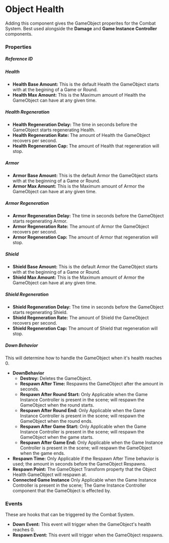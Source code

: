 # Object Health <div class="whitelisted" data-list="W"></div>
Adding this component gives the GameObject properites for the Combat System. Best used alongside the **Damage** and **Game Instance Controller** components.

### Properties

##### Reference ID

##### Health
+ **Health Base Amount:** This is the default Health the GameObject starts with at the begining of a Game or Round.
+ **Health Max Amount:** This is the Maximum amount of Health the GameObject can have at any given time.

##### Health Regeneration
+ **Health Regeneration Delay:** The time in seconds before the GameObject starts regenerating Health.
+ **Health Regeneration Rate:** The amount of Health the GameObject recovers per second.
+ **Health Regeneration Cap:** The amount of Health that regeneration will stop.

##### Armor
+ **Armor Base Amount:** This is the default Armor the GameObject starts with at the beginning of a Game or Round.
+ **Armor Max Amount:** This is the Maximum amount of Armor the GameObject can have at any given time.

##### Armor Regeneration
+ **Armor Regeneration Delay:** The time in seconds before the GameObject starts regenerating Armor.
+ **Armor Regeneration Rate:** The amount of Armor the GameObject recovers per second.
+ **Armor Regeneration Cap:** The amount of Armor that regeneration will stop.

##### Shield
+ **Shield Base Amount:** This is the default Armor the GameObject starts with at the beginning of a Game or Round.
+ **Shield Max Amount:** This is the Maximum amount of Armor the GameObject can have at any given time.

##### Shield Regeneration
+ **Shield Regeneration Delay:** The time in seconds before the GameObject starts regenerating Shield.
+ **Shield Regeneration Rate:** The amount of Shield the GameObject recovers per second.
+ **Shield Regeneration Cap:** The amount of Shield that regeneration will stop.

##### Down Behavior
This will determine how to handle the GameObject when it's health reaches 0.
+ **DownBehavior**
  - **Destroy:** Deletes the GameObject.
  - **Respawn After Time:** Respawns the GameObject after the amount in seconds.
  - **Respawn After Round Start:** Only Applicable when the Game Instance Controller is present in the scene; will respawn the GameObject when the round starts.
  - **Respawn After Round End:** Only Applicable when the Game Instance Controller is present in the scene; will respawn the GameObject when the round ends.
  - **Respawn After Game Start:** Only Applicable when the Game Instance Controller is present in the scene; will respawn the GameObject when the game starts.
  - **Respawn After Game End:** Only Applicable when the Game Instance Controller is present in the scene; will respawn the GameObject when the game ends.
+ **Respawn Time:** Only Applicable if the Respawn After Time behavior is used; the amount in seconds before the GameObject Respawns.
+ **Respawn Point:** The GameObject Transform property that the Object Health GameObject will respawn at.
+ **Connected Game Instance** Only Applicable when the Game Instance Controller is present in the scene; The Game Instance Controller component that the GameObject is effected by.

### Events
These are hooks that can be triggered by the Combat System.
+ **Down Event:** This event will trigger when the GameObject's health reaches 0.
+ **Respawn Event:** This event will trigger when the GameObject respawns.
